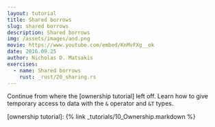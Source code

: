 ```yaml
---
layout: tutorial
title: Shared borrows
slug: shared borrows
description: Shared borrows
img: /assets/images/and.png
movie: https://www.youtube.com/embed/KnMvFXg__ok
date: 2016.09.25
author: Nicholas D. Matsakis
exercises:
  - name: Shared borrows
    rust: _rust/20_sharing.rs
---
```


Continue from where the [ownership tutorial] left off. Learn how to
give temporary access to data with the `&` operator and `&T` types.

[ownership tutorial]: {% link _tutorials/10_Ownership.markdown %}
